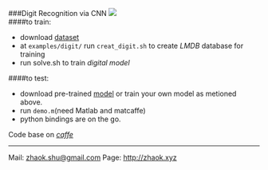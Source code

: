 ###Digit Recognition via CNN
![](http://7xn7wz.com1.z0.glb.clouddn.com/digit.jpg)  
####to train:
* download [dataset](http://7xocv2.dl1.z0.glb.clouddn.com/digit.tar.gz)
* at `examples/digit/` run `creat_digit.sh` to create *LMDB* database for training  
* run solve.sh to train *digital model*  

####to test:
* download pre-trained [model](http://7xocv2.dl1.z0.glb.clouddn.com/digit_iter_5000.caffemodel) or train your own model as metioned above.
* run `demo.m`(need Matlab and matcaffe)
* python bindings are on the go.

Code base on [*caffe*](http://caffe.berkeleyvision.org/)  

***  

Mail: <zhaok.shu@gmail.com> Page: <http://zhaok.xyz>